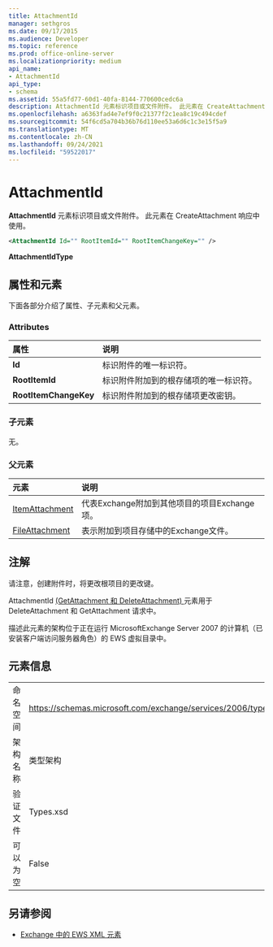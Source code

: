 ```yaml
---
title: AttachmentId
manager: sethgros
ms.date: 09/17/2015
ms.audience: Developer
ms.topic: reference
ms.prod: office-online-server
ms.localizationpriority: medium
api_name:
- AttachmentId
api_type:
- schema
ms.assetid: 55a5fd77-60d1-40fa-8144-770600cedc6a
description: AttachmentId 元素标识项目或文件附件。 此元素在 CreateAttachment 响应中使用。
ms.openlocfilehash: a6363fad4e7ef9f0c21377f2c1ea8c19c494cdef
ms.sourcegitcommit: 54f6cd5a704b36b76d110ee53a6d6c1c3e15f5a9
ms.translationtype: MT
ms.contentlocale: zh-CN
ms.lasthandoff: 09/24/2021
ms.locfileid: "59522017"
---
```

# <a name="attachmentid"></a>AttachmentId

**AttachmentId** 元素标识项目或文件附件。 此元素在 CreateAttachment 响应中使用。 
  
```xml
<AttachmentId Id="" RootItemId="" RootItemChangeKey="" />
```

 **AttachmentIdType**
## <a name="attributes-and-elements"></a>属性和元素

下面各部分介绍了属性、子元素和父元素。
  
### <a name="attributes"></a>Attributes

|**属性**|**说明**|
|:-----|:-----|
|**Id** <br/> |标识附件的唯一标识符。  <br/> |
|**RootItemId** <br/> |标识附件附加到的根存储项的唯一标识符。  <br/> |
|**RootItemChangeKey** <br/> |标识附件附加到的根存储项更改密钥。  <br/> |
   
### <a name="child-elements"></a>子元素

无。
  
### <a name="parent-elements"></a>父元素

|**元素**|**说明**|
|:-----|:-----|
|[ItemAttachment](itemattachment.md) <br/> |代表Exchange附加到其他项目的项目Exchange项。  <br/> |
|[FileAttachment](fileattachment.md) <br/> |表示附加到项目存储中的Exchange文件。  <br/> |
   
## <a name="remarks"></a>注解

请注意，创建附件时，将更改根项目的更改键。
  
AttachmentId [ (GetAttachment 和 DeleteAttachment) ](attachmentid-getattachment-and-deleteattachment.md) 元素用于 DeleteAttachment 和 GetAttachment 请求中。 
  
描述此元素的架构位于正在运行 MicrosoftExchange Server 2007 的计算机（已安装客户端访问服务器角色）的 EWS 虚拟目录中。
  
## <a name="element-information"></a>元素信息

|||
|:-----|:-----|
|命名空间  <br/> |https://schemas.microsoft.com/exchange/services/2006/types  <br/> |
|架构名称  <br/> |类型架构  <br/> |
|验证文件  <br/> |Types.xsd  <br/> |
|可以为空  <br/> |False  <br/> |
   
## <a name="see-also"></a>另请参阅

- [Exchange 中的 EWS XML 元素](ews-xml-elements-in-exchange.md)

